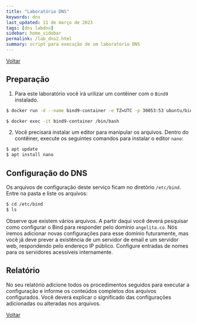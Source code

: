 ```yaml
---
title: "Laboratório DNS"
keywords: dns
last_updated: 11 de março de 2023 
tags: [dns labdns]
sidebar: home_sidebar
permalink: /lab_dns2.html
summary: script para execução de um laboratório DNS
---
```

[Voltar](/redes2.html)

## Preparação

1. Para este laboratório você irá urilizar um contêiner com o `Bind9` instalado. 

```bash
$ docker run -d --name bind9-container -e TZ=UTC -p 30053:53 ubuntu/bind9:9.18-22.04_beta

$ docker exec -it bind9-container /bin/bash
```
2. Você precisará instalar um editor para manipular os arquivos. Dentro do contêiner, execute os seguintes comandos para instalar o editor `nano`:

```bash
$ apt update
$ apt install nano
```


## Configuração do DNS
Os arquivos de configuração deste serviço ficam no diretório `/etc/bind`. Entre na pasta e liste os arquivos:

```bash
$ cd /etc/bind
$ ls
```
Observe que existem vários arquivos. A partir daqui você deverá pesquisar como configurar o Bind  para responder pelo domínio `angelita.co`. Nós iremos adicionar novas configurações para esse domínio futuramente, mas você já deve prever a existência de um servidor de email e um servidor web, respondendo pelo endereço IP público. Configure entradas de nomes para os servidores acessíveis internamente. 

## Relatório
No seu relatório adicione todos os procedimentos seguidos para executar a configuração e informe os conteúdos completos dos arquivos configurados. Você deverá explicar o significado das configurações adicionadas ou alteradas nos arquivos.

[Voltar](/redes2.html)